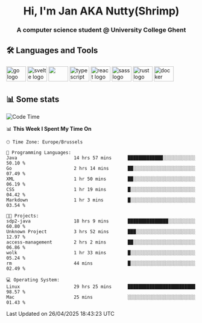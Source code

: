 <h1 align="center">Hi, I'm Jan AKA Nutty(Shrimp)</h1>
<h3 align="center">A computer science student @ University College Ghent</h3>

<h2 align="left">🛠️ Languages and Tools</h2>

###

<div align="left">
  <img src="https://cdn.jsdelivr.net/gh/devicons/devicon/icons/go/go-original.svg" height="40" width="52" alt="go logo"  />
  <img src="https://cdn.jsdelivr.net/gh/devicons/devicon@latest/icons/svelte/svelte-original.svg"  height="40" width="52" alt="svelte logo" />
  <img src="https://cdn.jsdelivr.net/gh/devicons/devicon@latest/icons/tailwindcss/tailwindcss-original.svg" height="40" width="52" />
  <img src="https://cdn.jsdelivr.net/gh/devicons/devicon/icons/typescript/typescript-original.svg" height="40" width="52" alt="typescript logo"  />
  <img src="https://cdn.jsdelivr.net/gh/devicons/devicon/icons/react/react-original.svg" height="40" width="52" alt="react logo"  />
  <img src="https://cdn.jsdelivr.net/gh/devicons/devicon/icons/sass/sass-original.svg" height="40" width="52" alt="sass logo"  />
  <img src="https://cdn.jsdelivr.net/gh/devicons/devicon@latest/icons/rust/rust-original.svg" height="40" width="52" alt="rust logo" />
  <img src="https://cdn.jsdelivr.net/gh/devicons/devicon/icons/docker/docker-original.svg" height="40" width="52" alt="docker logo"  />
</div>

<h2>📊 Some stats</h2>

<!--START_SECTION:waka-->
![Code Time](http://img.shields.io/badge/Code%20Time-5%2C867%20hrs%2022%20mins-blue)

📊 **This Week I Spent My Time On** 

```text
🕑︎ Time Zone: Europe/Brussels

💬 Programming Languages: 
Java                     14 hrs 57 mins      █████████████░░░░░░░░░░░░   50.10 % 
Go                       2 hrs 14 mins       ██░░░░░░░░░░░░░░░░░░░░░░░   07.49 % 
XML                      1 hr 50 mins        ██░░░░░░░░░░░░░░░░░░░░░░░   06.19 % 
CSS                      1 hr 19 mins        █░░░░░░░░░░░░░░░░░░░░░░░░   04.42 % 
Markdown                 1 hr 3 mins         █░░░░░░░░░░░░░░░░░░░░░░░░   03.54 % 

🐱‍💻 Projects: 
sdp2-java                18 hrs 9 mins       ███████████████░░░░░░░░░░   60.80 % 
Unknown Project          3 hrs 52 mins       ███░░░░░░░░░░░░░░░░░░░░░░   12.97 % 
access-management        2 hrs 2 mins        ██░░░░░░░░░░░░░░░░░░░░░░░   06.86 % 
wolk                     1 hr 33 mins        █░░░░░░░░░░░░░░░░░░░░░░░░   05.24 % 
rm                       44 mins             █░░░░░░░░░░░░░░░░░░░░░░░░   02.49 % 

💻 Operating System: 
Linux                    29 hrs 25 mins      █████████████████████████   98.57 % 
Mac                      25 mins             ░░░░░░░░░░░░░░░░░░░░░░░░░   01.43 % 
```


 Last Updated on 26/04/2025 18:43:23 UTC
<!--END_SECTION:waka-->
